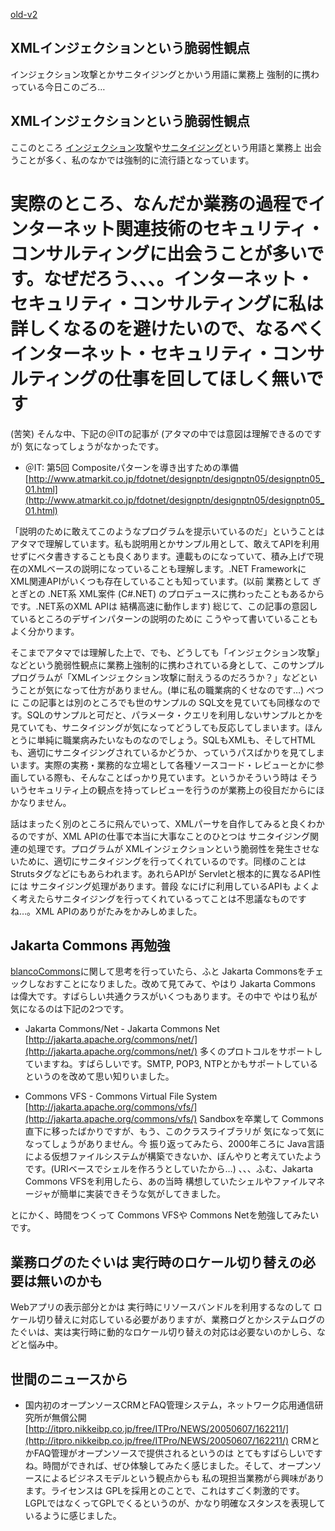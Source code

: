 [old-v2](ig050609-orig.html)

## XMLインジェクションという脆弱性観点

インジェクション攻撃とかサニタイジングとかいう用語に業務上 強制的に携わっている今日このごろ…


## XMLインジェクションという脆弱性観点

ここのところ [インジェクション攻撃](http://www.thinkit.co.jp/free/tech/7/5/1.html)や[サニタイジング](http://www.atmarkit.co.jp/fsecurity/special/34xss/xss01.html)という用語と業務上 出会うことが多く、私のなかでは強制的に流行語となっています。
# 実際のところ、なんだか業務の過程でインターネット関連技術のセキュリティ・コンサルティングに出会うことが多いです。なぜだろう、、、。インターネット・セキュリティ・コンサルティングに私は詳しくなるのを避けたいので、なるべくインターネット・セキュリティ・コンサルティングの仕事を回してほしく無いです
(苦笑)
そんな中、下記の＠ITの記事が (アタマの中では意図は理解できるのですが) 気になってしょうがなかったです。

* ＠IT: 第5回 Compositeパターンを導き出すための準備
  [http://www.atmarkit.co.jp/fdotnet/designptn/designptn05/designptn05_01.html](http://www.atmarkit.co.jp/fdotnet/designptn/designptn05/designptn05_01.html)

「説明のために敢えてこのようなプログラムを提示いているのだ」ということはアタマで理解しています。私も説明用とかサンプル用として、敢えてAPIを利用せずにベタ書きすることも良くあります。連載ものになっていて、積み上げで現在のXMLベースの説明になっていることも理解します。.NET Frameworkに
XML関連APIがいくつも存在していることも知っています。(以前 業務として ぎとぎとの .NET系 XML案件 (C#.NET) のプロデュースに携わったこともあるからです。.NET系のXML APIは 結構高速に動作します) 総じて、この記事の意図しているところのデザインパターンの説明のために こうやって書いていることもよく分かります。

そこまでアタマでは理解した上で、でも、どうしても「インジェクション攻撃」などという脆弱性観点に業務上強制的に携わされている身として、このサンプルプログラムが「XMLインジェクション攻撃に耐えうるのだろうか？」などということが気になって仕方がありません。(単に私の職業病的くせなのです…) べつに この記事とは別のところでも世のサンプルの
SQL文を見ていても同様なのです。SQLのサンプルと可だと、パラメータ・クエリを利用しないサンプルとかを見ていても、サニタイジングが気になってどうしても反応してしまいます。ほんとうに単純に職業病みたいなものなのでしょう。SQLもXMLも、そしてHTMLも、適切にサニタイジングされているかどうか、っていうパスばかりを見てしまいます。実際の実務・業務的な立場として各種ソースコード・レビューとかに参画している際も、そんなことばっかり見ています。というかそういう時は そういうセキュリティ上の観点を持ってレビューを行うのが業務上の役目だからにほかなりません。

話はまったく別のところに飛んでいって、XMLパーサを自作してみると良くわかるのですが、XML APIの仕事で本当に大事なことのひとつは サニタイジング関連の処理です。プログラムが
XMLインジェクションという脆弱性を発生させないために、適切にサニタイジングを行ってくれているのです。同様のことは Strutsタグなどにもあらわれます。あれらAPIが
Servletと根本的に異なるAPI性には サニタイジング処理があります。普段 なにげに利用しているAPIも よくよく考えたらサニタイジングを行ってくれているってことは不思議なものですね…。XML APIのありがたみをかみしめました。

## Jakarta Commons 再勉強

[blancoCommons](https://www.igapyon.jp/blanco/blancocommons.html)に関して思考を行っていたら、ふと Jakarta Commonsをチェックしなおすことになりました。改めて見てみて、やはり
Jakarta Commons は偉大です。すばらしい共通クラスがいくつもあります。その中で やはり私が気になるのは下記の2つです。

* Jakarta Commons/Net - Jakarta Commons Net
  [http://jakarta.apache.org/commons/net/](http://jakarta.apache.org/commons/net/)
  多くのプロトコルをサポートしていますね。すばらしいです。SMTP, POP3, NTPとかもサポートしているというのを改めて思い知りいました。
  
* Commons VFS - Commons Virtual File System
  [http://jakarta.apache.org/commons/vfs/](http://jakarta.apache.org/commons/vfs/)
  Sandboxを卒業して Commons直下に移ったばかりですが、もう、このクラスライブラリが 気になって気になってしょうがありません。今 振り返ってみたら、2000年ころに
  Java言語による仮想ファイルシステムが構築できないか、ぼんやりと考えていたようです。(URIベースでシェルを作ろうとしていたから…) 、、、ふむ、Jakarta
  Commons VFSを利用したら、あの当時 構想していたシェルやファイルマネージャが簡単に実装できそうな気がしてきました。

とにかく、時間をつくって Commons VFSや Commons Netを勉強してみたいです。

## 業務ログのたぐいは 実行時のロケール切り替えの必要は無いのかも

Webアプリの表示部分とかは 実行時にリソースバンドルを利用するなのして ロケール切り替えに対応している必要がありますが、業務ログとかシステムログのたぐいは、実は実行時に動的なロケール切り替えの対応は必要ないのかしら、などと悩み中。

## 世間のニュースから

* 国内初のオープンソースCRMとFAQ管理システム，ネットワーク応用通信研究所が無償公開[http://itpro.nikkeibp.co.jp/free/ITPro/NEWS/20050607/162211/](http://itpro.nikkeibp.co.jp/free/ITPro/NEWS/20050607/162211/)
  CRMとかFAQ管理がオープンソースで提供されるというのは とてもすばらしいですね。時間ができれば、ぜひ体験してみたく感じました。そして、オープンソースによるビジネスモデルという観点からも
  私の現担当業務がら興味があります。ライセンスは GPLを採用とのことで、これはすごく刺激的です。LGPLではなくってGPLでくるというのが、かなり明確なスタンスを表現しているように感じました。